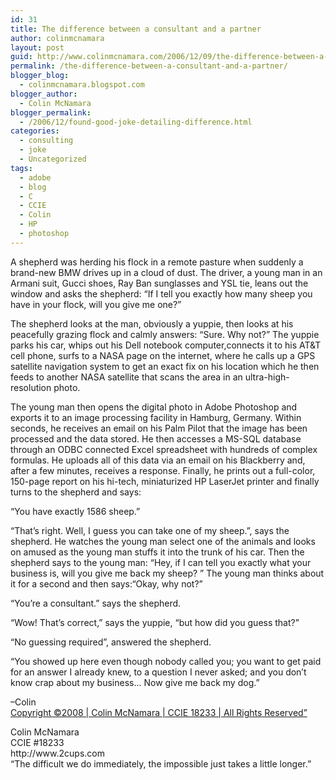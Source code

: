 ```yaml
---
id: 31
title: The difference between a consultant and a partner
author: colinmcnamara
layout: post
guid: http://www.colinmcnamara.com/2006/12/09/the-difference-between-a-consultant-and-a-partner/
permalink: /the-difference-between-a-consultant-and-a-partner/
blogger_blog:
  - colinmcnamara.blogspot.com
blogger_author:
  - Colin McNamara
blogger_permalink:
  - /2006/12/found-good-joke-detailing-difference.html
categories:
  - consulting
  - joke
  - Uncategorized
tags:
  - adobe
  - blog
  - C
  - CCIE
  - Colin
  - HP
  - photoshop
---
```

A shepherd was herding his flock in a remote pasture when suddenly a brand-new BMW drives up in a cloud of dust. The driver, a young man in an Armani suit, Gucci shoes, Ray Ban sunglasses and YSL tie, leans out the window and asks the shepherd: “If I tell you exactly how many sheep you have in your flock, will you give me one?”

The shepherd looks at the man, obviously a yuppie, then looks at his peacefully grazing flock and calmly answers: “Sure. Why not?” The yuppie parks his car, whips out his Dell notebook computer,connects it to his AT&T cell phone, surfs to a NASA page on the internet, where he calls up a GPS satellite navigation system to get an exact fix on his location which he then feeds to another NASA satellite that scans the area in an ultra-high-resolution photo.

The young man then opens the digital photo in Adobe Photoshop and exports it to an image processing facility in Hamburg, Germany. Within seconds, he receives an email on his Palm Pilot that the image has been processed and the data stored. He then accesses a MS-SQL database through an ODBC connected Excel spreadsheet with hundreds of complex formulas. He uploads all of this data via an email on his Blackberry and, after a few minutes, receives a response. Finally, he prints out a full-color, 150-page report on his hi-tech, miniaturized HP LaserJet printer and finally turns to the shepherd and says:

“You have exactly 1586 sheep.”

“That’s right. Well, I guess you can take one of my sheep.”, says the shepherd. He watches the young man select one of the animals and looks on amused as the young man stuffs it into the trunk of his car. Then the shepherd says to the young man: “Hey, if I can tell you exactly what your business is, will you give me back my sheep? ” The young man thinks about it for a second and then says:“Okay, why not?”

“You’re a consultant.” says the shepherd.

“Wow! That’s correct,” says the yuppie, “but how did you guess that?”

“No guessing required”, answered the shepherd.

“You showed up here even though nobody called you; you want to get paid for an answer I already knew, to a question I never asked; and you don’t know crap about my business… Now give me back my dog.”

&#8211;Colin  
[Copyright ©2008 | Colin McNamara | CCIE 18233 | All Rights Reserved&#8221;][1]

<p class="blogger-post-footer">
  Colin McNamara<br /> CCIE #18233<br /> http://www.2cups.com<br /> &#8220;The difficult we do immediately, the impossible just takes a little longer.&#8221;
</p>

 [1]: http://www.colinmcnamara.com "Copyright ©2008 | Colin McNamara | CCIE 18233 | All Rights Reserved"